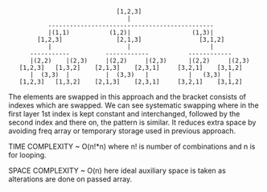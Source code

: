                                   [1,2,3]
                                     |
               ----------------------------------------------
               |(1,1)           (1,2)|                 (1,3)|
            [1,2,3]               [2,1,3]                [3,1,2]
               |                     |                      |
          -----------          ------------           ------------
          |(2,2)    |(2,3)     |(2,2)     |(2,3)      |(2,2)     |(2,3)
       [1,2,3]   [1,3,2]    [2,1,3]    [2,3,1]     [3,2,1]    [3,1,2]
          |  (3,3)  |          |  (3,3)   |           |   (3,3)  |
       [1,2,3]   [1,3,2]    [2,1,3]    [2,3,1]     [3,2,1]    [3,1,2]

The elements are swapped in this approach and the bracket consists of indexes which are swapped.
We can see systematic swapping where in the first layer 1st index is kept constant and interchanged, followed by the
second index and there on, the pattern is similar. It reduces extra space by avoiding freq array or temporary storage
used in previous approach.

TIME COMPLEXITY ~ O(n!*n) where n! is number of combinations and n is for looping.

SPACE COMPLEXITY ~ O(n) here ideal auxiliary space is taken as alterations are done on passed array.
